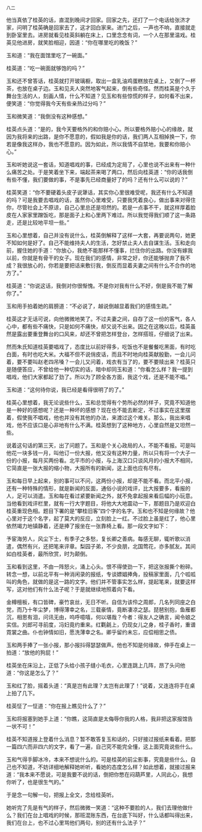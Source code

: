     八二 

   他当真依了桂英的话，直混到晚间才回家。回家之先，还打了一个电话给张济才家，问明了桂英确是回家去了，这才回白家来。进门之后，一声也不响，直接就走到卧室里去。进房就看见桂英斜躺在床上，口里念念有词，一个人在那里温戏。桂英见他进房，就笑脸相迎，因道：“你在哪里吃的晚饭？”

   玉和道：“我在面馆里吃了一碗面。”

   桂英道：“吃一碗面就够饱的吗？”

   玉和还不曾答话，桂英就打开玻璃橱，取出一盒乳油鸡蛋糕放在桌上，又倒了一杯茶，也放在桌子边。玉和见夫人突然地客气起来，倒有些奇怪。然而桂英是个久于舞台生活的人，刻画人情，什么不知道？见玉和有些惊慌的样子，如何看不出来，便笑道：“你觉得我今天有些亲热过分吗？”

   玉和微笑道：“我倒没有这种感想。”

   桂英点头道：“是的，我今天要格外的和你赔小心。所以要格外赔小心的缘故，就因为我将来的出路，是你不愿意的，假如我是你的话，我们两人互相掉换一下，你若是像我这样办，我也不愿意的。因为如此，所以我情不自禁地，我要和你赔小心。”

   玉和听她说这一套话，知道唱戏的事，已经成为定局了，心里也说不出来有一种什么痛苦之处。于是笑着坐下来，端起茶来喝了两口，然后向桂英道：“你的话我倒有些不懂，我们要做的事，不是事先已经商量好了的吗？还有什么可以说的？”

   桂英笑道：“你不要硬着头皮子说犟话，其实你心里很难受呢，我还有什么不知道的吗？可是我要去唱戏的话，虽然你心里难受，只要我凭着良心，做出事来对得住你，尽管社会上不原谅，自己心里总还是坦然的。若是一点事不干，就这样厚着脸皮在人家家里蹭饭吃，那是面子上和心里两下难过。所以我觉得我们顺了这一条路走，还是比较地平坦一些。”

   玉和心里想着，自己并没有说什么，桂英倒解释了这样一大套，再要说两句，她更不知如何是好了。自己不能维持夫人的生活，怎好禁止夫人去自谋生活。玉和走向前，握住她的手道：“你放心，我绝不能那样不懂事，拦住你的出路。你没有嫁我以前，你就是有骨干的女子。现在我们的感情，非常之好，你还能够抛弃了我不成？我很放心的，你若是要把话来敷衍我，倒反而显着夫妻之间有什么不合作的地方了。”

   桂英道：“你说这话，我倒对你很惭愧。不是你对我有什么不好，倒是我不能了解你了。”

   玉和用手拍着她的肩膀道：“不必说了，越说倒越显着我们的感情生疏。”

   桂英这才无话可说，向他微微地笑了。不过夫妻之间，自存了这一份的客气，各人心中，都有些不痛快，只是如何不痛快，却又说不出来。因之在这晚以后，桂英虽然是露出要重登舞台的口风来，却还不曾把怎样登台，怎样搭班，仔细说了出来。

   然而朱氏知道桂英要唱戏了，态度比以前好得多，吃饭也不是餐餐吃黑面，有时吃白面，有时也吃大米。大福不但不说俏皮话，而且不时地向桂英献殷勤，一会儿问着，要不要叫赵老四吊嗓？一会儿又问着，戏衣有当了的，要不要赎出来？桂英只是随便答应，不曾给他一种切实的话，暗中却同玉和道：“你看怎么样？我一提到唱戏，他们大家都起了劲了。所以为了顾全各方面，我这个戏，还是不能不唱。”

   玉和道：“这何待你说，我已经是看得很明了的了。”

   桂英心里想着，我无论说些什么，玉和总觉得有个势所必然的样子，究竟不知道他是一种好的感想呢？还是一种坏的感想？现在也不能去断定，不过事实在这里摆着，假使我不唱戏，他也并没有其他的办法，来渡过这个难关。那么，我出来唱戏，他不应该口是心非地有什么不满。桂英想到了这种地方，心里自然是又坦然一些。

   说着这句话的第三天，出了问题了。玉和是个关心政局的人，不能不看报。可是叫他花一块多钱一月，叫他订一份大报，他又没有这种力量，所以只有将一个大子一份的小报，每月买两份看。北平市的小报，与上海汉口只谈风月的小报大不相同，它简直是一张大报的缩小物，大报所有的新闻，这上面也应有尽有。

   玉和每日早上起来，别的事可以不问，这两份小报，却是不能不看。而北平小报，还有一种特殊的情形，就是新闻的反面，通俗小说的戏评，比大报要多，看报的人，足可以消遣。玉和每在看过紧要新闻之外，就不免拿起报来看后幅的小玩意。当他看到戏评栏里，就有一行大字题目，将他大大地震动一下，那题目乃是欢迎白桂英重现色相。题目下署的是“攀桂旧客”四个字的名字。玉和也不知是何缘故？他心里对于这个名字，起了莫大的反应，立刻脸上一红。不过脸上虽是红了，他心里依然竭力地镇静着，还是捧了报坐在一张靠椅上看。那一段文字如下：

   予宦海劳人，风尘下士，有季子之多愁，复长卿之善病。每感无聊，辄听歌以消遣，偶然有兴，还把笔来评章。梨园子弟，不少良朋，北国莺花，亦多腻友。其间如白桂英者，最所欣赏，时为颠倒。

   玉和看到这里，不由一阵怒火，涌上心头。恨不得使劲一下，把这张报撕个粉碎。转念一想，以前北平有一种消闲录的报纸，专谈嫖娼捧角，投稿家里面，几个呱呱叫的角色，就做的是这一路的文字。他们并不管事实怎么样，提起笔来，就要这样写，这对他们有什么法子呢？于是就继续地照着向下看。

   金樽檀板，有口皆碑，豪竹哀丝，无日不听。自信为该伶之周郎，几名列同座之白党，而乃十年尘梦，博得薄幸之名，三载豪情，竟断凄凉之瑟。琵琶别抱，鱼雁都沉，相思有泪，问讯无由，呜呼噫嘻，何以堪哉？今者：得友人之确言，闻令娘之实信。刘郎可寻前度，冯妇竟约重来。红氍毹上，仍现女儿之身，桂子香时，重谱霓裳之曲。仆也钟情如旧，愿洗薄幸之名。卿乎留约未忘，应偿相思之债。

   玉和两手捧了一张小报，那小报抖得瑟瑟做声。他也不知是何缘故，伸手在桌上一拍道：“放他的狗屁！”

   桂英坐在床沿上，正低了头给小孩子缝小毛衣，心里连跳上几阵，昂了头问他道：“你这是怎么了？”

   玉和红了脸，摇着头道：“真是岂有此理？太岂有此理了！”说着，又连连将手在桌上拍了几下。

   桂英怔了一怔道：“你在报上瞧见什么了？”

   玉和将报塞到她手上道：“你瞧，这简直是太侮辱你我的人格，我非把这家报馆告一状不可！”

   桂英不知道报上登着什么消息？暂不敢答复玉和话的，只好接过报纸来看着。把那一篇四六而非四六的文字，看了一遍，自己究不能完全懂，这上面究竟说些什么。

   玉和气得手脚冰冷，本来不想说什么的。可是桂英的前尘影事，究竟是些什么，自己也不知道，不妨详细地解释她听听，看她的态度怎么样？如此想着，就接过报来道：“我本来不愿说，可是我要不说的话，倒把你憋在闷葫芦里，人同此心，我想你听了，也是很生气的。”

   于是念一句解一句，把报上全文，念给桂英听。

   她听完了先是有气的样子，然后微微一笑道：“这种不要脸的人，我们去理他做什么？我们在台上唱戏的时候，那班混账东西，在台底下叫好，什么话都叫得出来，我们在台上，也不过心里骂他们两句，别的还有什么法子？”


